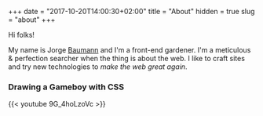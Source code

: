 +++
date = "2017-10-20T14:00:30+02:00"
title = "About"
hidden = true
slug = "about"
+++

Hi folks!  

My name is Jorge [Baumann](https://twitter.com/baumannzone) and I'm a front-end gardener. I'm a meticulous & perfection 
searcher when the thing is about the web. I like to craft sites and try new technologies to _make the web great again_. 

### Drawing a Gameboy with CSS
{{< youtube 9G_4hoLzoVc >}}
